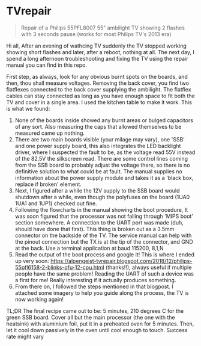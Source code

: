 # TVrepair
> Repair of a Philips 55PFL8007 55" ambilight TV showing 2 flashes with 3 seconds pause (works for most Philips TV's 2013 era)

Hi all, 
After an evening of wathcing TV suddenly the TV stopped working showing short flashes and later, after a reboot, nothing at all.
The next day, I spend a long afternoon troubleshooting and fixing the TV using the repair manual you can find in this repo.

First step, as always, look for any obvious burnt spots on the boards, and then, thou shall measure voltages. Removing the back cover, you find two flatflexes connected to the back cover supplying the ambilight. The flatflex cables can stay connected as long as you have enough space to fit both the TV and cover in a single area. I used the kitchen table to make it work. This is what we found:

1. None of the boards inside showed any burnt areas or bulged capacitors of any sort. Also measuring the caps that allowed themselves to be measured came up nothing.
2. There are two main boards visible (your milage may vary), one 'SSB' and one power supply board, this also integrates the LED backlight driver, where I suspected the fault to be, as the voltage read 55V instead of the 82.5V the silkscreen read. There are some control lines coming from the SSB board to probably adjust the voltage there, so there is no definitive solution to what could be at fault. The manual supplies no information about the power supply module and takes it as a 'black box, replace if broken' element. 
3. Next, I figured after a while the 12V supply to the SSB board would shutdown after a while, even though the polyfuses on the board (1UA0 1UA1 and 1UP1) checked out fine. 
4. Following the flowcharts in the manual showing the boot procedure, It was soon figured that the processor was not falling through 'MIPS boot' section somewhere. A connection to the UART port was made (duh, should have done that first). This thing is broken out as a 3.5mm connector on the backside of the TV. The service manual can help with the pinout connection but the TX is at the tip of the connector, and GND at the back. Use a terminal application at baud 115200, 8,1,N
5. Read the output of the boot process and google it! This is where I ended up very soon: https://alpengeist-tvrepair.blogspot.com/2018/12/philips-55pfl6158-2-blinks-qfu-12-cpu.html (thanks!!), always useful if multiple people have the same problem! Reading the UART of such a device was a first for me! Really interesting if it actually produces something.
6. From there on, I followed the steps mentioned in that blogpost.
I attached some imagery to help you guide along the process, the TV is now working again!

TL;DR
The final recipe came out to be:
5 minutes, 210 degrees C for the green SSB board.
Cover all but the main processor (the one with the heatsink) with aluminium foil, put it in a preheated oven for 5 minutes. Then, let it cool down passively in the oven until cool enough to touch. Success rate might vary

